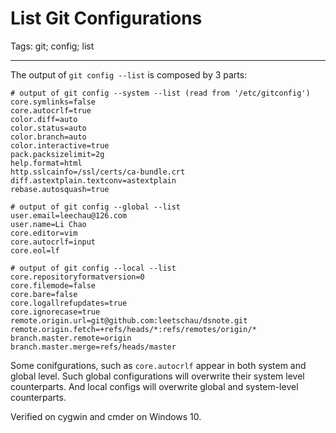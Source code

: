 # List Git Configurations
Tags: git; config; list

------

The output of `git config --list` is composed by 3 parts:
```
# output of git config --system --list (read from '/etc/gitconfig')
core.symlinks=false
core.autocrlf=true
color.diff=auto
color.status=auto
color.branch=auto
color.interactive=true
pack.packsizelimit=2g
help.format=html
http.sslcainfo=/ssl/certs/ca-bundle.crt
diff.astextplain.textconv=astextplain
rebase.autosquash=true

# output of git config --global --list
user.email=leechau@126.com
user.name=Li Chao
core.editor=vim
core.autocrlf=input
core.eol=lf

# output of git config --local --list
core.repositoryformatversion=0
core.filemode=false
core.bare=false
core.logallrefupdates=true
core.ignorecase=true
remote.origin.url=git@github.com:leetschau/dsnote.git
remote.origin.fetch=+refs/heads/*:refs/remotes/origin/*
branch.master.remote=origin
branch.master.merge=refs/heads/master
```

Some conifgurations, such as `core.autocrlf` appear in both system and global level.
Such global configurations will overwrite their system level counterparts.
And local configs will overwrite global and system-level counterparts.

Verified on cygwin and cmder on Windows 10.
